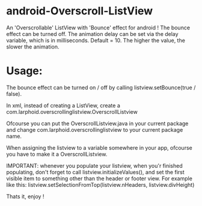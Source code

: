 android-Overscroll-ListView
===========================

An 'Overscrollable' ListView with 'Bounce' effect for android !
The bounce effect can be turned off.
The animation delay can be set via the delay variable, which is in milliseconds. Default = 10. The higher the value, the slower the animation.

Usage:
======

The bounce effect can be turned on / off by calling listview.setBounce(true / false).

In xml, instead of creating a ListView, create a com.larphoid.overscrollinglistview.OverscrollListview

Ofcourse you can put the OverscrollListview.java in your current package and change com.larphoid.overscrollinglistview to your current package name.

When assigning the listview to a variable somewhere in your app, ofcourse you have to make it a OverscrollListview.

IMPORTANT: whenever you populate your listview, when you'r finished populating, don't forget to call listview.initializeValues(),
and set the first visible item to something other than the header or footer view. For example like this: listview.setSelectionFromTop(listview.nHeaders, listview.divHeight)

Thats it, enjoy !
